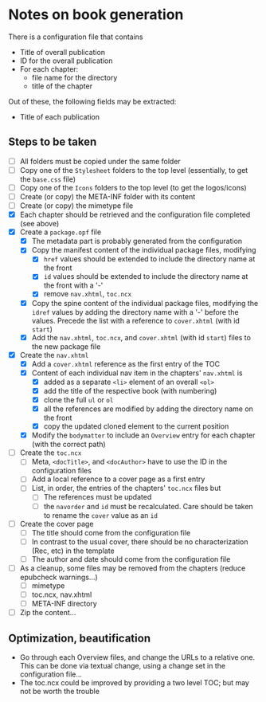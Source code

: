 # Notes on book generation

There is a configuration file that contains
* Title of overall publication
* ID for the overall publication
* For each chapter:
	* file name for the directory
	* title of the chapter

Out of these, the following fields may be extracted:

* Title of each publication

## Steps to be taken

* [ ] All folders must be copied under the same folder
* [ ] Copy one of the `Stylesheet` folders to the top level (essentially, to get the `base.css` file)
* [ ] Copy one of the `Icons` folders to the top level (to get the logos/icons)
* [ ] Create (or copy) the META-INF folder with its content
* [ ] Create (or copy) the mimetype file
* [x] Each chapter should be retrieved and the configuration file completed (see above)
* [x] Create a `package.opf` file
	* [x] The metadata part is probably generated from the configuration
	* [x] Copy the manifest content of the individual package files, modifying
		* [x] `href` values should be extended to include the directory name at the front
		* [x] `id` values should be extended to include the directory name at the front with a '-'
		* [x] remove `nav.xhtml`, `toc.ncx`
	* [x] Copy the spine content of the individual package files, modifying the `idref` values by adding the directory name with a '-' before the values. Precede the list with a reference to `cover.xhtml` (with id `start`)
	* [x] Add the `nav.xhtml`, `toc.ncx`, and `cover.xhtml` (with id `start`) files to the new package file
* [x] Create the `nav.xhtml`
	* [x] Add a `cover.xhtml` reference as the first entry of the TOC
	* [x] Content of each individual nav item in the chapters' `nav.xhtml` is
		* [x] added as a separate `<li>` element of an overall `<ol>`
		* [x] add the title of the respective book (with numbering)
		* [x] clone the full `ul` or `ol`
		* [x] all the references are modified by adding the directory name on the front
		* [x] copy the updated cloned element to the current position
	* [x] Modify the `bodymatter` to include an `Overview` entry for each chapter (with the correct path)
* [ ] Create the `toc.ncx`
	* [ ] Meta, `<docTitle>`, and `<docAuthor>` have to use the ID in the configuration files
	* [ ] Add a local reference to a cover page as a first entry
	* [ ] List, in order, the entries of the chapters' `toc.ncx` files but
		* [ ] The references must be updated
		* [ ] the `navorder` and `id` must be recalculated. Care should be taken to rename the `cover` value as an `id`
* [ ] Create the cover page
	* [ ] The title should come from the configuration file
	* [ ] In contrast to the usual cover, there should be no characterization (Rec, etc) in the template
	* [ ] The author and date should come from the configuration file
* [ ] As a cleanup, some files may be removed from the chapters (reduce epubcheck warnings...)
	* [ ] mimetype
	* [ ] toc.ncx, nav.xhtml
	* [ ] META-INF directory
* [ ] Zip the content...

## Optimization, beautification
* Go through each Overview files, and change the URLs to a relative one. This can be done via textual change, using a change set in the configuration file...
* The toc.ncx could be improved by providing a two level TOC; but may not be worth the trouble
